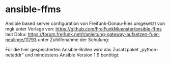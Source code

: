 # ansible-ffms

Ansible based server configuration
von Freifunk-Donau-Ries
umgesetzt von mgk
unter Vorlage von:               https://github.com/FreiFunkMuenster/ansible-ffms
laut Doku:                       https://forum.freifunk.net/t/anleitung-gateway-aufsetzen-fuer-neulinge/11793
unter Zuhilfenahme der Schulung:  

Für die hier gespeicherten Ansible-Rollen wird das Zusatzpaket „python-netaddr”
und mindestens Ansible Version 1.9 benötigt.
